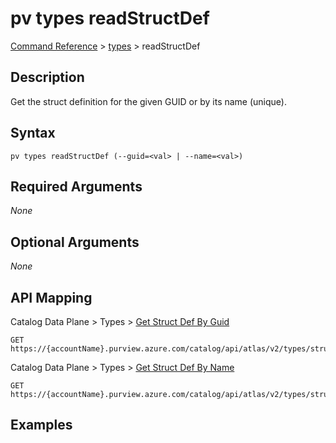 # pv types readStructDef
[Command Reference](../../../README.md#command-reference) > [types](./main.md) > readStructDef

## Description
Get the struct definition for the given GUID or by its name (unique).

## Syntax
```
pv types readStructDef (--guid=<val> | --name=<val>)
```

## Required Arguments
*None*

## Optional Arguments
*None*

## API Mapping
Catalog Data Plane > Types > [Get Struct Def By Guid](https://docs.microsoft.com/en-us/rest/api/purview/catalogdataplane/types/get-struct-def-by-guid)
```
GET https://{accountName}.purview.azure.com/catalog/api/atlas/v2/types/structdef/guid/{guid}
```

Catalog Data Plane > Types > [Get Struct Def By Name](https://docs.microsoft.com/en-us/rest/api/purview/catalogdataplane/types/get-struct-def-by-name)
```
GET https://{accountName}.purview.azure.com/catalog/api/atlas/v2/types/structdef/name/{name}
```

## Examples
```powershell

```
